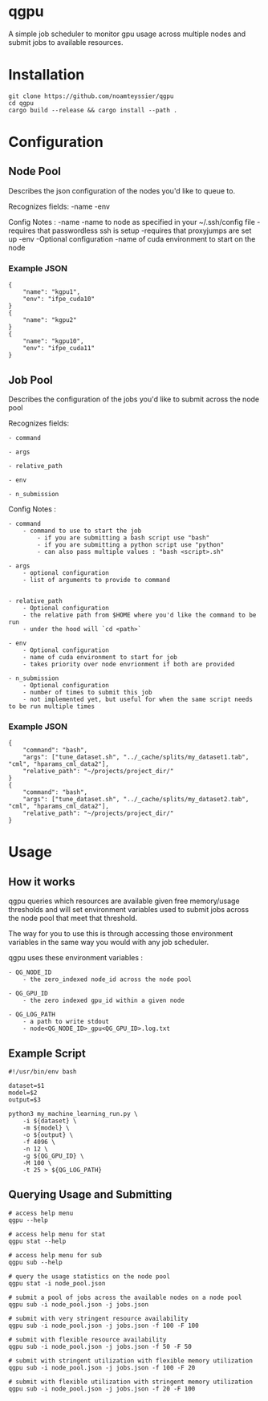 # qgpu

A simple job scheduler to monitor gpu usage across multiple nodes and submit jobs to available resources.

# Installation
```{bash}
git clone https://github.com/noamteyssier/qgpu
cd qgpu
cargo build --release && cargo install --path .
```

# Configuration

## Node Pool
Describes the json configuration of the nodes you'd like to queue to.

Recognizes fields:
    -name
    -env

Config Notes :
    -name
        -name to node as specified in your ~/.ssh/config file
        -requires that passwordless ssh is setup
        -requires that proxyjumps are set up
    -env
        -Optional configuration
        -name of cuda environment to start on the node

### Example JSON
```{json}
{
    "name": "kgpu1",
    "env": "ifpe_cuda10"
}
{
    "name": "kgpu2"
}
{
    "name": "kgpu10",
    "env": "ifpe_cuda11"
}
```

## Job Pool
Describes the configuration of the jobs you'd like to submit across the node pool

Recognizes fields:

    - command

    - args

    - relative_path

    - env

    - n_submission

Config Notes :

    - command
        - command to use to start the job
            - if you are submitting a bash script use "bash"
            - if you are submitting a python script use "python"
            - can also pass multiple values : "bash <script>.sh"

    - args
        - optional configuration
        - list of arguments to provide to command


    - relative_path
        - Optional configuration
        - the relative path from $HOME where you'd like the command to be run
        - under the hood will `cd <path>`

    - env
        - Optional configuration
        - name of cuda environment to start for job
        - takes priority over node envrionment if both are provided

    - n_submission
        - Optional configuration
        - number of times to submit this job
        - not implemented yet, but useful for when the same script needs to be run multiple times

### Example JSON
```{json}
{
    "command": "bash",
    "args": ["tune_dataset.sh", "../_cache/splits/my_dataset1.tab", "cml", "hparams_cml_data2"],
    "relative_path": "~/projects/project_dir/"
}
{
    "command": "bash",
    "args": ["tune_dataset.sh", "../_cache/splits/my_dataset2.tab", "cml", "hparams_cml_data2"],
    "relative_path": "~/projects/project_dir/"
}
```

# Usage

## How it works
qgpu queries which resources are available given free memory/usage thresholds and will set environment variables used to submit jobs across the node pool that meet that threshold.

The way for you to use this is through accessing those environment variables in the same way you would with any job scheduler.

qgpu uses these environment variables :

    - QG_NODE_ID
        - the zero_indexed node_id across the node pool

    - QG_GPU_ID
        - the zero indexed gpu_id within a given node

    - QG_LOG_PATH
        - a path to write stdout
        - node<QG_NODE_ID>_gpu<QG_GPU_ID>.log.txt


## Example Script
```{bash}
#!/usr/bin/env bash

dataset=$1
model=$2
output=$3

python3 my_machine_learning_run.py \
    -i ${dataset} \
    -m ${model} \
    -o ${output} \
    -f 4096 \
    -n 12 \
    -g ${QG_GPU_ID} \
    -M 100 \
    -t 25 > ${QG_LOG_PATH}
```

## Querying Usage and Submitting
```{bash}
# access help menu
qgpu --help

# access help menu for stat
qgpu stat --help

# access help menu for sub
qgpu sub --help

# query the usage statistics on the node pool
qgpu stat -i node_pool.json

# submit a pool of jobs across the available nodes on a node pool
qgpu sub -i node_pool.json -j jobs.json

# submit with very stringent resource availability
qgpu sub -i node_pool.json -j jobs.json -f 100 -F 100

# submit with flexible resource availability
qgpu sub -i node_pool.json -j jobs.json -f 50 -F 50

# submit with stringent utilization with flexible memory utilization
qgpu sub -i node_pool.json -j jobs.json -f 100 -F 20

# submit with flexible utilization with stringent memory utilization
qgpu sub -i node_pool.json -j jobs.json -f 20 -F 100

```
